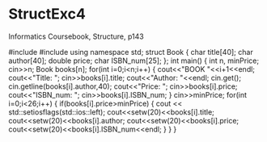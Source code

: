 # StructExc4
Informatics Coursebook, Structure, p143

#include<iostream>
#include <iomanip>
using namespace std;
struct Book
{
    char title[40];
    char author[40];
    double price;
    char ISBN_num[25];
};
int main()
{
    int n, minPrice;
    cin>>n;
    Book books[n];
    for(int i=0;i<n;i++)
    {
        cout<<"BOOK "<<i+1<<endl;
        cout<<"Title: ";
        cin>>books[i].title;
        cout<<"Author: "<<endl;
        cin.get();
        cin.getline(books[i].author,40);
        cout<<"Price: ";
        cin>>books[i].price;
        cout<<"ISBN_num: ";
        cin>>books[i].ISBN_num;
    }
    cin>>minPrice;
    for(int i=0;i<26;i++)
    {
        if(books[i].price>minPrice)
        {
            cout << std::setiosflags(std::ios::left);
            cout<<setw(20)<<books[i].title;
            cout<<setw(20)<<books[i].author;
            cout<<setw(20)<<books[i].price;
            cout<<setw(20)<<books[i].ISBN_num<<endl;
        }
    }
}
